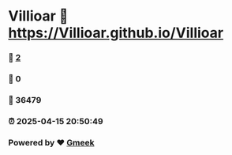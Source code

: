# Villioar :link: https://Villioar.github.io/Villioar 
### :page_facing_up: [2](https://Villioar.github.io/Villioar/tag.html) 
### :speech_balloon: 0 
### :hibiscus: 36479 
### :alarm_clock: 2025-04-15 20:50:49 
### Powered by :heart: [Gmeek](https://github.com/Meekdai/Gmeek)

